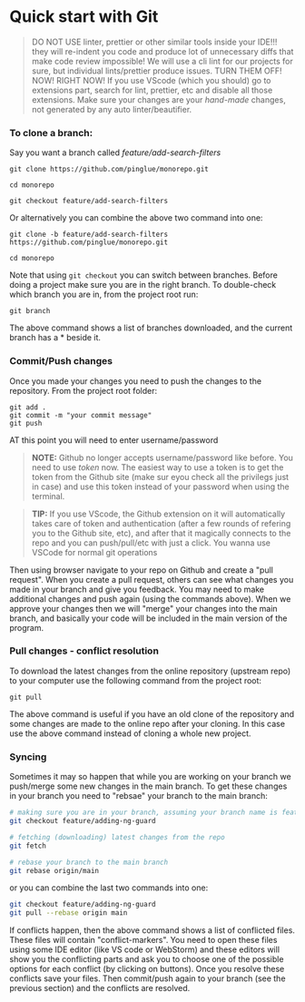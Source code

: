 Quick start with Git
================================

> DO NOT USE linter, prettier or other similar tools inside your IDE!!! they will re-indent you code and produce lot of unnecessary diffs that make code review impossible! We will use a cli lint for our projects for sure, but individual lints/prettier produce issues. TURN THEM OFF! NOW! RIGHT NOW! If you use VScode (which you should) go to extensions part, search for lint, prettier, etc and disable all those extensions. Make sure your changes are your *hand-made* changes, not generated by any auto linter/beautifier.

### To clone a branch:

Say you want a branch called *feature/add-search-filters*

```
git clone https://github.com/pinglue/monorepo.git

cd monorepo

git checkout feature/add-search-filters
```

Or alternatively you can combine the above two command into one:

```
git clone -b feature/add-search-filters https://github.com/pinglue/monorepo.git

cd monorepo
```

Note that using `git checkout` you can switch between branches. Before doing a project make sure you are in the right branch. To double-check which branch you are in, from the project root run:

```
git branch
```

The above command shows a list of branches downloaded, and the current branch has a * beside it.


### Commit/Push changes
Once you made your changes you need to push the changes to the repository. From the project root folder:

```
git add .
git commit -m "your commit message"
git push
```

AT this point you will need to enter username/password

>**NOTE:** Github no longer accepts username/password like before. You need to use *token* now. The easiest way to use a token is to get the token from the Github site (make sur eyou check all the privilegs just in case) and use this token instead of your password when using the terminal.

>**TIP:** If you use VScode, the Github extension on it will automatically takes care of token and authentication (after a few rounds of refering you to the Github site, etc), and after that it magically connects to the repo and you can push/pull/etc with just a click. You wanna use VSCode for normal git operations

Then using browser navigate to your repo on Github and create a "pull request". When you create a pull request, others can see what changes you made in your branch and give you feedback. You may need to make additional changes and push again (using the commands above). When we approve your changes then we will "merge" your changes into the main branch, and basically your code will be included in the main version of the program.

### Pull changes - conflict resolution

To download the latest changes from the online repository (upstream repo) to your computer use the following command from the project root:

```
git pull
```

The above command is useful if you have an old clone of the repository and some changes are made to the online repo after your cloning. In this case use the above command instead of cloning a whole new project.

### Syncing

Sometimes it may so happen that while you are working on your branch we push/merge some new changes in the main branch. To get these changes in your branch you need to "rebsae" your branch to the main branch:

```bash
# making sure you are in your branch, assuming your branch name is feature/adding-ng-guard
git checkout feature/adding-ng-guard

# fetching (downloading) latest changes from the repo
git fetch

# rebase your branch to the main branch
git rebase origin/main

```

or you can combine the last two commands into one:

```bash
git checkout feature/adding-ng-guard
git pull --rebase origin main
```

If conflicts happen, then the above command shows a list of conflicted files. These files will contain "conflict-markers". You need to open these files using some IDE editor (like VS code or WebStorm) and these editors will show you the conflicting parts and ask you to choose one of the possible options for each conflict (by clicking on buttons). Once you resolve these conflicts save your files. Then commit/push again to your branch (see the previous section) and the conflicts are resolved.
